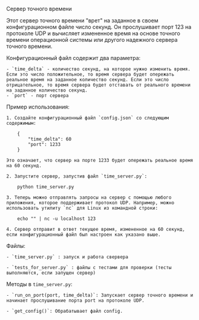 Сервер точного времени

Этот сервер точного времени "врет" на заданное в своем конфигурационном файле число секунд. Он прослушивает порт 123 на протоколе UDP и вычисляет измененное время на основе точного времени операционной системы или другого надежного сервера точного времени.

Конфигурационный файл содержит два параметра:

    - `time_delta` - количество секунд, на которое нужно изменить время. Если это число положительное, то время сервера будет опережать реальное время на заданное количество секунд. Если это число отрицательное, то время сервера будет отставать от реального времени на заданное количество секунд.
    - `port` - порт сервера

Пример использования:

    1. Создайте конфигурационный файл `config.json` со следующим содержимым:

        {
            "time_delta": 60
            "port": 1233
        }

    Это означает, что сервер на порте 1233 будет опережать реальное время на 60 секунд.

    2. Запустите сервер, запустив файл `time_server.py`:

        python time_server.py

    3. Теперь можно отправлять запросы на сервер с помощью любого приложения, которое поддерживает протокол UDP. Например, можно использовать утилиту `nc` для Linux из командной строки:

        echo "" | nc -u localhost 123

    4. Сервер отправит в ответ текущее время, измененное на 60 секунд, если конфигурационный файл был настроен как указано выше.

Файлы:

    - `time_server.py` : запуск и работа свервера

    - `tests_for_server.py` : файлы с тестами для проверки (тесты выполняются, если запущен сервер)

Методы в `time_server.py`:

    - `run_on_port(port, time_delta)`: Запускает сервер точного времени и начинает прослушивание порта port на протоколе UDP.

    - `get_config()`: Обрабатывает файл config.
